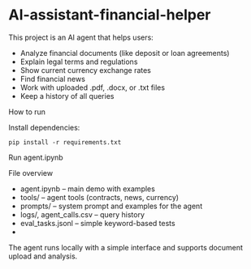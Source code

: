 # AI-assistant-financial-helper

This project is an AI agent that helps users:

* Analyze financial documents (like deposit or loan agreements)
* Explain legal terms and regulations
* Show current currency exchange rates
* Find financial news
* Work with uploaded .pdf, .docx, or .txt files
* Keep a history of all queries

How to run

Install dependencies:

```pip install -r requirements.txt```

Run agent.ipynb

File overview

* agent.ipynb – main demo with examples
* tools/ – agent tools (contracts, news, currency)
* prompts/ – system prompt and examples for the agent
* logs/, agent_calls.csv – query history
* eval_tasks.jsonl – simple keyword-based tests
* 
The agent runs locally with a simple interface and supports document upload and analysis.
